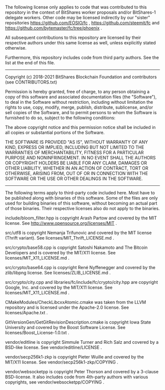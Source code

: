 The following license only applies to code that was contributed to this repository in the context of BitShares worker proposals and/or BitShares-1 delegate workers. Other code may be licensed indirectly by our "sister" repositories https://github.com/EOSIO/fc , https://github.com/steemit/fc and https://github.com/bytemaster/fc/tree/phoenix .

All subsequent contributions to this repository are licensed by their respective authors under this same license as well, unless explicitly stated otherwise.

Furthermore, this repository includes code from third party authors. See the list at the end of this file.

----

Copyright (c) 2018-2021 BitShares Blockchain Foundation and contributors (see CONTRIBUTORS.txt)

Permission is hereby granted, free of charge, to any person obtaining a copy
of this software and associated documentation files (the "Software"), to deal
in the Software without restriction, including without limitation the rights
to use, copy, modify, merge, publish, distribute, sublicense, and/or sell
copies of the Software, and to permit persons to whom the Software is
furnished to do so, subject to the following conditions:

The above copyright notice and this permission notice shall be included in all
copies or substantial portions of the Software.

THE SOFTWARE IS PROVIDED "AS IS", WITHOUT WARRANTY OF ANY KIND, EXPRESS OR
IMPLIED, INCLUDING BUT NOT LIMITED TO THE WARRANTIES OF MERCHANTABILITY,
FITNESS FOR A PARTICULAR PURPOSE AND NONINFRINGEMENT. IN NO EVENT SHALL THE
AUTHORS OR COPYRIGHT HOLDERS BE LIABLE FOR ANY CLAIM, DAMAGES OR OTHER
LIABILITY, WHETHER IN AN ACTION OF CONTRACT, TORT OR OTHERWISE, ARISING FROM,
OUT OF OR IN CONNECTION WITH THE SOFTWARE OR THE USE OR OTHER DEALINGS IN THE
SOFTWARE.

----

The following terms apply to third-party code included here. Most have to be published along with binaries of this software.
Some of the files are only used for building binaries of this software, without becoming an actual part of those binaries. Their respective licenses also do not apply to the binaries.

include/bloom_filter.hpp is copyright Arash Partow and covered by the MIT license. See http://www.opensource.org/licenses/MIT .

src/utf8 is copyright Nemanja Trifunovic and covered by the MIT license (Thrift variant). See licenses/MIT_Thrift_LICENSE.md .

src/crypto/base58.cpp is copyright Satoshi Nakamoto and The Bitcoin Developers and is covered by the MIT/X11 license. See licenses/MIT_X11_LICENSE.md .

src/crypto/base64.cpp is copyright René Nyffenegger and covered by the zlib/libpng license. See licenses/ZLIB_LICENSE.md .

src/crypto/city.cpp and libraries/fc/include/fc/crypto/city.hpp are copyright Google, Inc. and covered by the MIT/X11 license. See licenses/MIT_X11_LICENSE.md .

CMakeModules/CheckLibcxxAtomic.cmake was taken from the LLVM repository and is licensed under the Apache-2.0 license. See licenses/Apache.txt .

GitVersionGen/GetGitRevisionDescription.cmake is copyright Iowa State University and covered by the Boost Software License. See licenses/Boost_License-1.0.txt .

vendor/editline is copyright Simmule Turner and Rich Salz and covered by a BSD-like license. See vendor/editline/LICENSE .

vendor/secp256k1-zkp is copyright Pieter Wuille and covered by the MIT/X11 license. See vendor/secp256k1-zkp/COPYING .

vendor/websocketpp is copyright Peter Thorson and covered by a 3-clause BSD-license. It also includes code from 4th-party authors with various copyrights, see vendor/websocketpp/COPYING .

